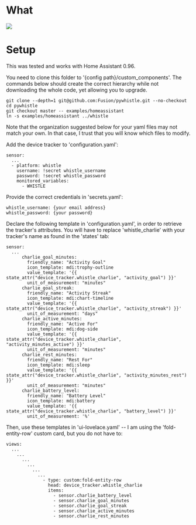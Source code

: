 # What

![](https://community-home-assistant-assets.s3.dualstack.us-west-2.amazonaws.com/original/3X/0/b/0bad2a8e1b4494b8c7ae209a103c8cf142c7543f.jpeg)

# Setup

This was tested and works with Home Assistant 0.96.

You need to clone this folder to '{config path}/custom_components'.
The commands below should create the correct hierarchy while not downloading the whole code, yet allowing you to upgrade.

```
git clone --depth=1 git@github.com:Fusion/pywhistle.git --no-checkout
cd pywhistle
git checkout master -- examples/homeassistant
ln -s examples/homeassistant ../whistle
```

Note that the organization suggested below for your yaml files may not match your own. In that case, I trust that you will know which files to modify.

Add the device tracker to 'configuration.yaml':

```
sensor:
  ...
  - platform: whistle
    username: !secret whistle_username
    password: !secret whistle_password
    monitored_variables:
      - WHISTLE
```

Provide the correct credentials in 'secrets.yaml':

```
whistle_username: {your email address}
whistle_password: {your password}
```

Declare the following template in 'configuration.yaml', in order to retrieve the tracker's attributes.
You will have to replace 'whistle_charlie' with your tracker's name as found in the 'states' tab:

```
sensor:
  ...
      charlie_goal_minutes:
        friendly_name: "Activity Goal"
        icon_template: mdi:trophy-outline
        value_template: '{{ state_attr("device_tracker.whistle_charlie", "activity_goal") }}'
        unit_of_measurement: "minutes"
      charlie_goal_streak:
        friendly_name: "Activity Streak"
        icon_template: mdi:chart-timeline
        value_template: '{{ state_attr("device_tracker.whistle_charlie", "activity_streak") }}'
        unit_of_measurement: "days"
      charlie_active_minutes:
        friendly_name: "Active For"
        icon_template: mdi:dog-side
        value_template: '{{ state_attr("device_tracker.whistle_charlie", "activity_minutes_active") }}'
        unit_of_measurement: "minutes"
      charlie_rest_minutes:
        friendly_name: "Rest For"
        icon_template: mdi:sleep
        value_template: '{{ state_attr("device_tracker.whistle_charlie", "activity_minutes_rest") }}'
        unit_of_measurement: "minutes"
      charlie_battery_level:
        friendly_name: "Battery Level"
        icon_template: mdi:battery
        value_template: '{{ state_attr("device_tracker.whistle_charlie", "battery_level") }}'
        unit_of_measurement: '%'
```

Then, use these templates in 'ui-lovelace.yaml' -- 
I am using the 'fold-entity-row' custom card, but you do not have to:

```
views:
  ...
    ...
      ...
        ...
          ...
            ...
              - type: custom:fold-entity-row
                head: device_tracker.whistle_charlie
                items:
                  - sensor.charlie_battery_level
                  - sensor.charlie_goal_minutes
                  - sensor.charlie_goal_streak
                  - sensor.charlie_active_minutes
                  - sensor.charlie_rest_minutes

```
